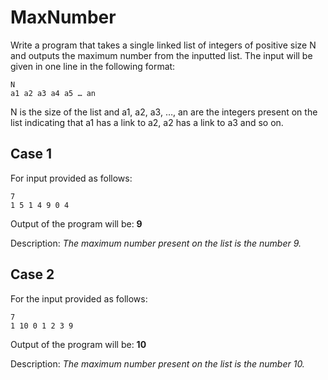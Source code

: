 ﻿# MaxNumber
Write a program that takes a single linked list of integers of positive size N and outputs the maximum number from the inputted list. The input will be given in one line in the following format:
```
N
a1 a2 a3 a4 a5 … an
```

N is the size of the list and a1, a2, a3, …, an are the integers present on the list indicating that a1 has a link to a2, a2 has a link to a3 and so on.


## Case 1
For input provided as follows:
```
7
1 5 1 4 9 0 4
```

Output of the program will be: **9**

Description: _The maximum number present on the list is the number 9._

## Case 2
For the input provided as follows:
```
7
1 10 0 1 2 3 9
```

Output of the program will be: **10**

Description: _The maximum number present on the list is the number 10._